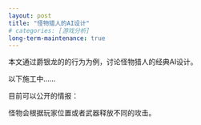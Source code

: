 ```yaml
---
layout: post
title: "怪物猎人的AI设计"
# categories: [游戏分析]
long-term-maintenance: true
---
```


本文通过爵银龙的的行为为例，讨论怪物猎人的经典AI设计。

<!--more-->

以下施工中……

目前可以公开的情报：

怪物会根据玩家位置或者武器释放不同的攻击。
